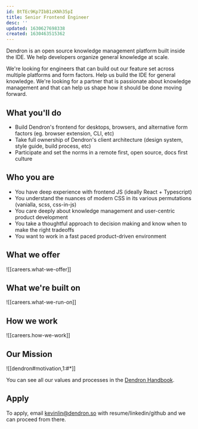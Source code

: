 ```yaml
---
id: BtTEc9Kp7IbB1zKNh35pI
title: Senior Frontend Engineer
desc: ''
updated: 1630627698338
created: 1630463515362
---
```


Dendron is an open source knowledge management platform built inside the IDE. We help developers organize general knowledge at scale. 

We're looking for engineers that can build out our feature set across multiple platforms and form factors. Help us build the IDE for general knowledge.  We're looking for a partner that is passionate about knowledge management and that can help us shape how it should be done moving forward.

## What you'll do
- Build Dendron's frontend for desktops, browsers, and alternative form factors (eg. browser extension, CLI, etc) 
- Take full ownership of Dendron's client architecture (design system, style guide, build process, etc)
- Participate and set the norms in a remote first, open source, docs first culture

## Who you are
- You have deep experience with frontend JS (ideally React + Typescript)
- You understand the nuances of modern CSS in its various permutations (vanialla, scss, css-in-js)
- You care deeply about knowledge management and user-centric product development
- You take a thoughtful approach to decision making and know when to make the right tradeoffs
- You want to work in a fast paced product-driven environment

## What we offer
![[careers.what-we-offer]]

## What we're built on 
![[careers.what-we-run-on]]

## How we work
![[careers.how-we-work]]

## Our Mission

![[dendron#motivation,1:#*]]

You can see all our values and processes in the [Dendron Handbook](https://handbook.dendron.so/notes/b89ba854-72fb-4ebc-a8a0-55960b89e9dc.html).

## Apply

To apply, email kevinlin@dendron.so with resume/linkedin/github and we can proceed from there. 

